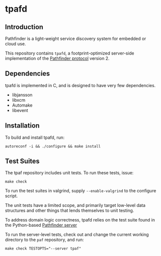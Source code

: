 # tpafd

## Introduction

Pathfinder is a light-weight service discovery system for embedded or
cloud use.

This repository contains `tpafd`, a footprint-optimized server-side
implementation of the [Pathfinder
protocol](https://github.com/Ericsson/paf/blob/master/doc/PROTOCOL.md)
version 2.

## Dependencies

tpafd is implemented in C, and is designed to have very few
dependencies.

* libjansson
* libxcm
* Automake
* libevent

## Installation

To build and install tpafd, run:

```
autoreconf -i && ./configure && make install
```

## Test Suites

The tpaf repository includes unit tests. To run these tests, issue:

```
make check
```

To run the test suites in valgrind, supply ``--enable-valgrind`` to
the configure script.

The unit tests have a limited scope, and primarily target low-level
data structures and other things that lends themselves to unit
testing.

To address domain logic correctness, tpafd relies on the test suite
found in the Python-based [Pathfinder
server](https://github.com/Ericsson/paf/)

To run the server-level tests, check out and change the current
working directory to the `paf` repository, and run:

``
make check TESTOPTS="--server tpaf"
``

